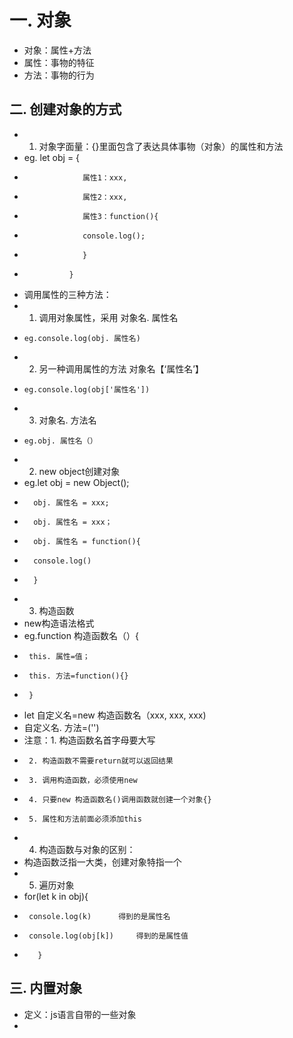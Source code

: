 # 一. 对象
- 对象：属性+方法
- 属性：事物的特征
- 方法：事物的行为

## 二. 创建对象的方式

- 1. 对象字面量：{}里面包含了表达具体事物（对象）的属性和方法
-    eg.  let obj = {
-                  属性1：xxx, 
-                  属性2：xxx, 
-                  属性3：function(){
-                  console.log(); 
-                  }
-               }
- 调用属性的三种方法：
-    1. 调用对象属性，采用 对象名. 属性名
-     eg.console.log(obj. 属性名)
-    2. 另一种调用属性的方法  对象名【‘属性名’】
-     eg.console.log(obj['属性名'])
-    3. 对象名. 方法名
-     eg.obj. 属性名（）
- 2. new object创建对象
-    eg.let obj = new Object(); 
-       obj. 属性名 = xxx; 
-       obj. 属性名 = xxx；
-       obj. 属性名 = function(){
-       console.log()
-       }
- 3. 构造函数
- new构造语法格式
-   eg.function 构造函数名（）{
-      this. 属性=值；
-      this. 方法=function(){}
-      }
-    let 自定义名=new 构造函数名（xxx, xxx, xxx)
-    自定义名. 方法=('')
- 注意：1. 构造函数名首字母要大写
-      2. 构造函数不需要return就可以返回结果
-      3. 调用构造函数，必须使用new
-      4. 只要new 构造函数名()调用函数就创建一个对象{}
-      5. 属性和方法前面必须添加this
- 4. 构造函数与对象的区别：
-    构造函数泛指一大类，创建对象特指一个
- 5. 遍历对象
-   for(let k in obj){
-      console.log(k)      得到的是属性名
-      console.log(obj[k])     得到的是属性值
-        }

## 三. 内置对象

- 定义：js语言自带的一些对象
- 
